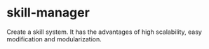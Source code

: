 # skill-manager
Create a skill system. It has the advantages of high scalability, easy modification and modularization.
